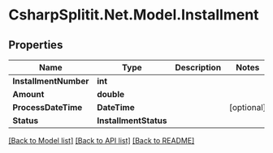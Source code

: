 # CsharpSplitit.Net.Model.Installment

## Properties

Name | Type | Description | Notes
------------ | ------------- | ------------- | -------------
**InstallmentNumber** | **int** |  | 
**Amount** | **double** |  | 
**ProcessDateTime** | **DateTime** |  | [optional] 
**Status** | **InstallmentStatus** |  | 

[[Back to Model list]](../README.md#documentation-for-models) [[Back to API list]](../README.md#documentation-for-api-endpoints) [[Back to README]](../README.md)

